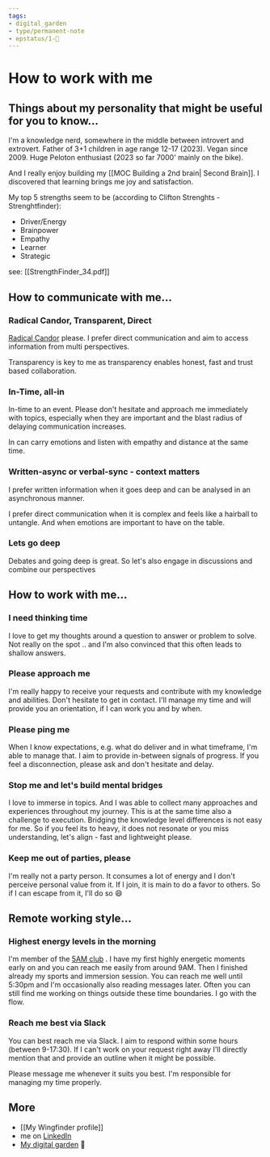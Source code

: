 ```yaml
---
tags: 
- digital_garden
- type/permanent-note
- epstatus/1-🌱 
---
```

# How to work with me

## Things about my personality that might be useful for you to know...
I'm a knowledge nerd, somewhere in the middle between introvert and extrovert. Father of 3+1 children in age range 12-17 (2023). Vegan since 2009. Huge Peloton enthusiast (2023 so far 7000' mainly on the bike).

And I really enjoy building my [[MOC Building a 2nd brain| Second Brain]]. I discovered that learning brings me joy and satisfaction. 

My top 5 strengths seem to be (according to Clifton Strenghts - Strenghtfinder):
* Driver/Energy
* Brainpower
* Empathy
* Learner
* Strategic

see: [[StrengthFinder_34.pdf]]

## How to communicate with me...
### Radical Candor, Transparent, Direct
[Radical Candor](https://www.blinkist.com/en/app/books/radical-candor-new-version-en) please. I prefer direct communication and aim to access information from multi perspectives. 

Transparency is key to me as transparency enables honest, fast and trust based collaboration.

### In-Time, all-in
In-time to an event. Please don't hesitate and approach me immediately with topics, especially when they are important and the blast radius of delaying communication increases.

In can carry emotions and listen with empathy and distance at the same time. 

### Written-async or verbal-sync - context matters 
I prefer written information when it goes deep and can be analysed in an asynchronous manner. 

I prefer direct communication when it is complex and feels like a hairball to untangle. And when emotions are important to have on the table.

### Lets go deep
Debates and going deep is great. So let's also engage in discussions and combine our perspectives

## How to work with me...
### I need thinking time
I love to get my thoughts around a question to answer or problem to solve. Not really on the spot .. and I'm also convinced that this often leads to shallow answers.

### Please approach me
I'm really happy to receive your requests and contribute with my knowledge and abilities. Don't hesitate to get in contact. I'll manage my time and will provide you an orientation, if I can work you and by when. 

### Please ping me
When I know expectations, e.g. what do deliver and in what timeframe, I'm able to manage that. I aim to provide in-between signals of progress. If you feel a disconnection, please ask and don't hesitate and delay.

### Stop me and let's build mental bridges
I love to immerse in topics. And I was able to collect many approaches and experiences throughout my journey. This is at the same time also a challenge to execution. Bridging the knowledge level differences is not easy for me. So if you feel its to heavy, it does not resonate or you miss understanding, let's align - fast and lightweight please.

### Keep me out of parties, please
I'm really not a party person. It consumes a lot of energy and I don't perceive personal value from it. If I join, it is main to do a favor to others. 
So if I can escape from it, I'll do so 😄

## Remote working style...
### Highest energy levels in the morning
I'm member of the [5AM club](https://www.blinkist.com/en/app/books/the-5-am-club-en) . I have my first highly energetic moments early on and you can reach me easily from around 9AM. Then I finished already my sports and immersion session. 
You can reach me well until 5:30pm and I'm occasionally also reading messages later. Often you can still find me working on things outside these time boundaries. I go with the flow.

### Reach me best via Slack
You can best reach me via Slack. I aim to respond within some hours (between 9-17:30). If I can't work on your request right away I'll directly mention that and provide an outline when it might be possible. 

Please message me whenever it suits you best. I'm responsible for managing my time properly.


## More
+ [[My Wingfinder profile]]
+ me on [LinkedIn](https://www.linkedin.com/in/sebastiankamilli/)
+ [My digital garden](https://digital-garden.ontheagilepath.net/) 🌱